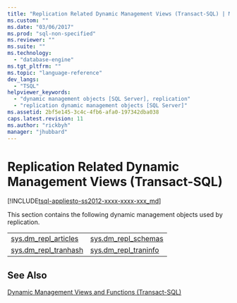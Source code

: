 ```yaml
---
title: "Replication Related Dynamic Management Views (Transact-SQL) | Microsoft Docs"
ms.custom: ""
ms.date: "03/06/2017"
ms.prod: "sql-non-specified"
ms.reviewer: ""
ms.suite: ""
ms.technology: 
  - "database-engine"
ms.tgt_pltfrm: ""
ms.topic: "language-reference"
dev_langs: 
  - "TSQL"
helpviewer_keywords: 
  - "dynamic management objects [SQL Server], replication"
  - "replication dynamic management objects [SQL Server]"
ms.assetid: 2bf5e145-3c4c-4fb6-afa0-197342dba038
caps.latest.revision: 11
ms.author: "rickbyh"
manager: "jhubbard"
---
```

# Replication Related Dynamic Management Views (Transact-SQL)
[!INCLUDE[tsql-appliesto-ss2012-xxxx-xxxx-xxx_md](../../../a9retired/includes/tsql-appliesto-ss2012-xxxx-xxxx-xxx-md.md)]

  This section contains the following dynamic management objects used by replication.  
  
|||  
|-|-|  
|[sys.dm_repl_articles](../../../relational-databases/reference/system-dynamic-management-views/sys.dm-repl-articles-transact-sql.md)|[sys.dm_repl_schemas](../../../relational-databases/reference/system-dynamic-management-views/sys.dm-repl-schemas-transact-sql.md)|  
|[sys.dm_repl_tranhash](../../../relational-databases/reference/system-dynamic-management-views/sys.dm-repl-tranhash-transact-sql.md)|[sys.dm_repl_traninfo](../../../relational-databases/reference/system-dynamic-management-views/sys.dm-repl-traninfo-transact-sql.md)|  
  
## See Also  
 [Dynamic Management Views and Functions &#40;Transact-SQL&#41;](../Topic/Dynamic%20Management%20Views%20and%20Functions%20\(Transact-SQL\).md)  
  
  